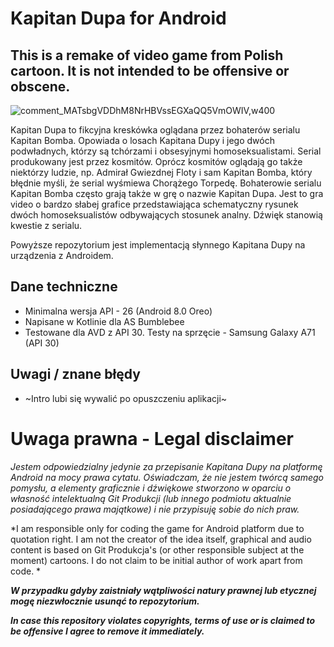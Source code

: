 # Kapitan Dupa for Android

## This is a remake of video game from Polish cartoon. It is not intended to be offensive or obscene.

![comment_MATsbgVDDhM8NrHBVssEGXaQQ5VmOWIV,w400](https://user-images.githubusercontent.com/81091594/180625194-d07c31d9-e03b-4b43-bfec-35a1327bb669.jpg)

Kapitan Dupa to fikcyjna kreskówka oglądana przez bohaterów serialu Kapitan Bomba. Opowiada o losach Kapitana Dupy i jego dwóch podwładnych, którzy są tchórzami i obsesyjnymi homoseksualistami. Serial produkowany jest przez kosmitów. Oprócz kosmitów oglądają go także niektórzy ludzie, np. Admirał Gwiezdnej Floty i sam Kapitan Bomba, który błędnie myśli, że serial wyśmiewa Chorążego Torpedę. Bohaterowie serialu Kapitan Bomba często grają także w grę o nazwie Kapitan Dupa. Jest to gra video o bardzo słabej grafice przedstawiająca schematyczny rysunek dwóch homoseksualistów odbywających stosunek analny. Dźwięk stanowią kwestie z serialu.

Powyższe repozytorium jest implementacją słynnego Kapitana Dupy na urządzenia z Androidem.

## Dane techniczne
- Minimalna wersja API - 26 (Android 8.0 Oreo)
- Napisane w Kotlinie dla AS Bumblebee
- Testowane dla AVD z API 30. Testy na sprzęcie - Samsung Galaxy A71 (API 30)

## Uwagi / znane błędy
- ~Intro lubi się wywalić po opuszczeniu aplikacji~

# Uwaga prawna - Legal disclaimer

*Jestem odpowiedzialny jedynie za przepisanie Kapitana Dupy na platformę Android na mocy prawa cytatu. Oświadczam, że nie jestem twórcą samego pomysłu, a elementy graficznie i dźwiękowe stworzono w oparciu o własność intelektualną Git Produkcji (lub innego podmiotu aktualnie posiadającego prawa majątkowe) i nie przypisuję sobie do nich praw.*

*I am responsible only for coding the game for Android platform due to quotation right. I am not the creator of the idea itself, graphical and audio content is based on Git Produkcja's (or other responsible subject at the moment) cartoons. I do not claim to be initial author of work apart from code.
*

***W przypadku gdyby zaistniały wątpliwości natury prawnej lub etycznej mogę niezwłocznie usunąć to repozytorium.***

***In case this repository violates copyrights, terms of use or is claimed to be offensive I agree to remove it immediately.***
